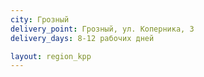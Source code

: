 ```yaml
---
city: Грозный
delivery_point: Грозный, ул. Коперника, 3
delivery_days: 8-12 рабочих дней

layout: region_kpp
---
```

